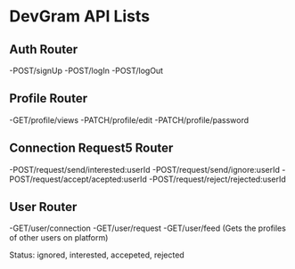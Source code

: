 # DevGram API Lists

## Auth Router
-POST/signUp
-POST/logIn
-POST/logOut

## Profile Router
-GET/profile/views
-PATCH/profile/edit
-PATCH/profile/password

## Connection Request5 Router
-POST/request/send/interested:userId
-POST/request/send/ignore:userId
-POST/request/accept/acepted:userId
-POST/request/reject/rejected:userId

## User Router
-GET/user/connection
-GET/user/request
-GET/user/feed (Gets the profiles of other users on platform)

Status: ignored, interested, accepeted, rejected
